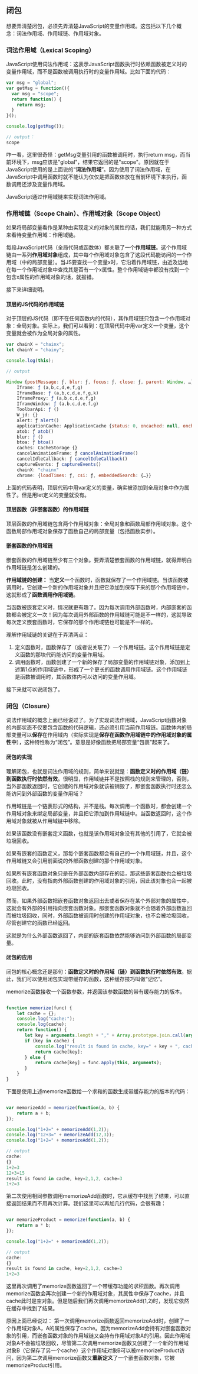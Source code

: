 ## 闭包
想要弄清楚闭包，必须先弄清楚JavaScript的变量作用域。这包括以下几个概念：词法作用域、作用域链、作用域对象。

### 词法作用域（Lexical Scoping）
JavaScript使用词法作用域：这表示JavaScript函数执行时依赖函数被定义时的变量作用域，而不是函数被调用执行时的变量作用域。比如下面的代码：
```JavaScript
var msg = "global";
var getMsg = function(){
  var msg = "scope";
  return function() {
    return msg;
  }
}();

console.log(getMsg());

// output：
scope


```
咋一看，这里很奇怪：getMsg变量引用的函数被调用时，执行return msg，而当前环境下，msg应该是"global"，结果它返回的是"scope"。原因就在于JavaScript使用的是上面说的“**词法作用域**”。因为使用了词法作用域，在JavaScript中调用函数时就不能认为仅仅是把函数体放在当前环境下来执行，函数调用还涉及变量作用域。

JavaScript通过作用域链来实现词法作用域。

### 作用域链（Scope Chain）、作用域对象（Scope Object）
如果将局部变量看作是某种由实现定义的对象的属性的话，我们就能用另一种方式来看待变量作用域：作用域链。

每段JavaScript代码（全局代码或函数体）都关联了一个**作用域链**。这个作用域链由一系列**作用域对象**组成，其中每个作用域对象包含了这段代码能访问的一个作用域（中的局部变量）。当JS要查找一个变量x时，它沿着作用域链，由近及远地在每一个作用域对象中查找其是否有一个x属性。整个作用域链中都没有找到一个包含x属性的作用域对象的话，就报错。

接下来详细说明。

#### 顶层的JS代码的作用域链
对于顶层的JS代码（即不在任何函数内的代码），其作用域链只包含一个作用域对象：全局对象。实际上，我们可以看到：在顶层代码中用var定义一个变量，这个变量就会被作为全局对象的属性。

```JavaScript
var chainX = "chainx";
let chainY = "chainy";

console.log(this);

// output

Window {postMessage: ƒ, blur: ƒ, focus: ƒ, close: ƒ, parent: Window, …}
    Iframe: ƒ (a,b,c,d,e,f,g)
    IframeBase: ƒ (a,b,c,d,e,f,g,k)
    IframeProxy: ƒ (a,b,c,d,e,f,g)
    IframeWindow: ƒ (a,b,c,d,e,f,g)
    ToolbarApi: ƒ ()
    W_jd: {}
    alert: ƒ alert()
    applicationCache: ApplicationCache {status: 0, oncached: null, onchecking: null, ondownloading: null, onerror: null, …}
    atob: ƒ atob()
    blur: ƒ ()
    btoa: ƒ btoa()
    caches: CacheStorage {}
    cancelAnimationFrame: ƒ cancelAnimationFrame()
    cancelIdleCallback: ƒ cancelIdleCallback()
    captureEvents: ƒ captureEvents()
    chainX: "chainx"
    chrome: {loadTimes: ƒ, csi: ƒ, embeddedSearch: {…}}

```
上面的代码表明，顶层代码中用var定义的变量，确实被添加到全局对象中作为属性了。但是用let定义的变量就没有。

#### 顶层函数（非嵌套函数）的作用域链
顶层函数的作用域链包含两个作用域对象：全局对象和函数局部作用域对象。这个函数局部作用域对象保存了函数自己的局部变量（包括函数实参）。

#### 嵌套函数的作用域链
嵌套函数的作用域链至少有三个对象。要弄清楚嵌套函数的作用域链，就得弄明白作用域链是怎么创建的。

**作用域链的创建：** 当**定义**一个函数时，函数就保存了一个作用域链。当该函数被调用时，它创建一个新的作用域对象并且把它添加到保存下来的那个作用域链中，这就形成了**函数调用作用域链**。

当函数被嵌套定义时，情况就更有趣了。因为每次调用外部函数时，内部嵌套的函数都会被定义一次！因为每次调用外部函数的作用域链可能是不一样的，这就导致每次定义嵌套函数时，它保存的那个作用域链也可能是不一样的。

理解作用域链的关键在于弄清两点：
1. 定义函数时，函数保存了（或者说关联了）一个作用域链。这个作用域链是定义函数的那块代码能访问的变量作用域。
2. 调用函数时，函数创建了一个新的保存了局部变量的作用域链对象，添加到上述第1点的作用域链中，形成了一个更长的函数调用作用域链。这个作用域链是函数被调用时，其函数体内可以访问的变量作用域。

接下来就可以说闭包了。

### 闭包（Closure）
词法作用域的概念上面已经说过了。为了实现词法作用域，JavaScript函数对象的内部状态不仅要包含函数的代码逻辑，还必须引用当前作用域链。函数体内的局部变量可以**保存**在作用域内（实际实现是**保存在函数作用域链中的作用域对象的属性中**），这种特性称为“闭包”。意思是好像函数把局部变量“包裹”起来了。

#### 闭包的实现
理解闭包，也就是词法作用域的规则，简单来说就是：**函数定义时的作用域（链）到函数执行时依然有效**。很明显，作用域链并不是按照栈的规则来管理的，否则，当外部函数返回时，它创建的作用域对象就该被销毁了，那嵌套函数执行时还怎么能访问到外部函数的变量作用域？

作用域链是一个链表形式的结构，并不是栈。每次调用一个函数时，都会创建一个作用域对象来绑定局部变量，并且把它添加到作用域链中。当函数返回时，这个作用域对象就被从作用域链中移除。

如果该函数没有嵌套定义函数，也就是该作用域对象没有其他的引用了，它就会被垃圾回收。

如果有嵌套的函数定义，那每个嵌套函数都会有自己的一个作用域链，并且，这个作用域链又会引用前面说的外部函数创建的那个作用域对象。

如果所有嵌套函数对象只是在外部函数内部存在的话，那这些嵌套函数也会被垃圾回收。此时，没有指向外部函数创建的作用域对象的引用，因此该对象也会一起被垃圾回收。

然而，如果外部函数把嵌套函数对象返回出去或者保存在某个外部对象的属性中，这就会有外部的引用指向嵌套函数对象。那嵌套函数对象就不会随着外部函数返回而被垃圾回收，同时，外部函数被调用时创建的作用域对象，也不会被垃圾回收，尽管创建它的函数已经返回。

这就是为什么外部函数返回了，内部的嵌套函数依然能够访问到外部函数的局部变量。

#### 闭包的应用
闭包的核心概念还是那句：**函数定义时的作用域（链）到函数执行时依然有效**。据此，我们可以使用闭包实现带缓存的函数，这种缓存技巧叫做“记忆”。

memorize函数接收一个函数参数，并返回该参数函数的带有缓存能力的版本。
```JavaScript

function memorize(func) {
    let cache = {};
    console.log("cache:");
    console.log(cache);
    return function() {
       let key = arguments.length + "," + Array.prototype.join.call(arguments,",");
       if (key in cache) {
           console.log("result is found in cache, key=" + key + ", cache=" + cache[key]);
           return cache[key];
       } else {
           return cache[key] = func.apply(this, arguments);
       }
    }
}

```
下面是使用上述memorize函数给一个求和的函数生成带缓存能力的版本的代码：
```JavaScript

var memorizeAdd = memorize(function(a, b) {
    return a + b;
});

console.log("1+2=" + memorizeAdd(1,2));
console.log("12+3=" + memorizeAdd(12,3));
console.log("1+2=" + memorizeAdd(1,2));

// output
cache:
{}
1+2=3
12+3=15
result is found in cache, key=2,1,2, cache=3
1+2=3

```
第二次使用相同参数调用memorizeAdd函数时，它从缓存中找到了结果，可以直接返回结果而不用再次计算。我们这里可以再加几行代码，会很有趣：
```JavaScript

var memorizeProduct = memorize(function(a, b) {
    return a * b;
});

console.log("1+2=" + memorizeAdd(1,2));

// output
cache:
{}
result is found in cache, key=2,1,2, cache=3
1+2=3

```
这里再次调用了memorize函数返回了一个带缓存功能的求积函数。再次调用memorize函数会再次创建一个新的作用域对象，其属性中保存了cache，并且cache此时是空对象。但是随后我们再次调用memorizeAdd(1,2)时，发现它依然在缓存中找到了结果。

原因上面已经说过：
第一次调用memorize函数返回memorizeAdd时，创建了一个作用域对象A，A的属性保存了cache。因为memorizeAdd会持有对嵌套函数对象的引用，而嵌套函数对象的作用域链又会持有作用域对象A的引用。因此作用域对象A不会被垃圾回收，尽管第二次调用memorize函数又创建了一个新的作用域对象B（它保存了另一个cache）这个作用域对象B可以被memorizeProduct访问，因为第二次调用memorize函数又**重新定义**了一个嵌套函数对象，它被memorizeProduct引用。